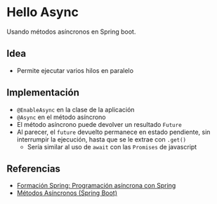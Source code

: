 # Hello Async

Usando métodos asíncronos en Spring boot.

## Idea
- Permite ejecutar varios hilos en paralelo

## Implementación
- `@EnableAsync` en la clase de la aplicación
- `@Async` en el método asíncrono
- El método asíncrono puede devolver un resultado `Future`
- Al parecer, el `future` devuelto permanece en estado pendiente, sin interrumpir la ejecución, hasta que se le extrae con `.get()`
    - Sería similar al uso de `await` con las `Promises` de javascript

## Referencias
- [Formación Spring: Programación así­ncrona con Spring](https://www.albertcoronado.com/2016/04/25/formacion-spring-programacion-asincrona-con-spring/)
- [Métodos Asíncronos (Spring Boot)](http://blog.ricardo.studio/2018/04/27/metodos-asincronos-springboot/)